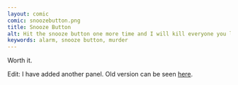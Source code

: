 ```yaml
---
layout: comic
comic: snoozebutton.png
title: Snooze Button
alt: Hit the snooze button one more time and I will kill everyone you love.
keywords: alarm, snooze button, murder
---
```


Worth it.

Edit: I have added another panel. 
Old version can be seen [here](http://lolnein.com/comics/snoozebuttonold.png).
